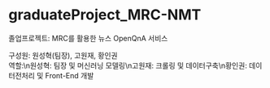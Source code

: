 # graduateProject_MRC-NMT
졸업프로젝트: MRC를 활용한 뉴스 OpenQnA 서비스

구성원: 원성혁(팀장), 고원재, 황인권 \
역할:\n원성혁: 팀장 및 머신러닝 모델링\n고원재: 크롤링 및 데이터구축\n황인권: 데이터전처리 및 Front-End 개발
